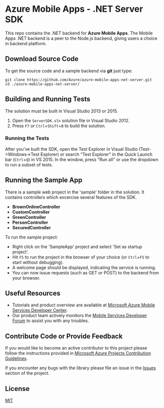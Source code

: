 # Azure Mobile Apps - .NET Server SDK

This repo contains the .NET backend for **Azure Mobile Apps**. The Mobile Apps .NET backend is a peer to the Node.js backend, giving users a choice in backend platform.

## Download Source Code

To get the source code and a sample backend via **git** just type:

    git clone https://github.com/Azure/azure-mobile-apps-net-server.git
    cd ./azure-mobile-apps-net-server/

## Building and Running Tests

The solution must be built in Visual Studio 2013 or 2015.

1. Open the ```ServerSDK.sln``` solution file in Visual Studio 2012.
2. Press ```F7``` or ```Ctrl```+```Shift```+```B``` to build the solution.

### Running the Tests

After you've built the SDK, open the Test Explorer in Visual Studio (Test->Windows->Test Explorer) or search "Test Explorer" in the Quick Launch bar (```Ctrl```+```Q```) in VS 2015.  In the window, press "Run all" or use the dropdown to run a subset of tests.

## Running the Sample App

There is a sample web project in the 'sample' folder in the solution.  It contains controllers which excercise several features of the SDK.

  * **BrownOnlineController**
  * **CustomController**
  * **GreenController**
  * **PersonController**
  * **SecuredController**

To run the sample project:

* Right click on the 'SampleApp' project and select 'Set as startup project'.
* Hit ```F5``` to run the project in the browser of your choice (or ```Ctrl```+```F5``` to start without debugging).
* A welcome page should be displayed, indicating the service is running.
* You can now issue requests (such as GET or POST) to the backend from your browser.

## Useful Resources

* Tutorials and product overview are available at [Microsoft Azure Mobile Services Developer Center](http://azure.microsoft.com/en-us/develop/mobile).
* Our product team actively monitors the [Mobile Services Developer Forum](http://social.msdn.microsoft.com/Forums/en-US/azuremobile/) to assist you with any troubles.

## Contribute Code or Provide Feedback

If you would like to become an active contributor to this project please follow the instructions provided in [Microsoft Azure Projects Contribution Guidelines](http://azure.github.com/guidelines.html).

If you encounter any bugs with the library please file an issue in the [Issues](https://github.com/Azure/azure-mobile-apps-net-server/issues) section of the project.

## License

[MIT](./LICENSE)